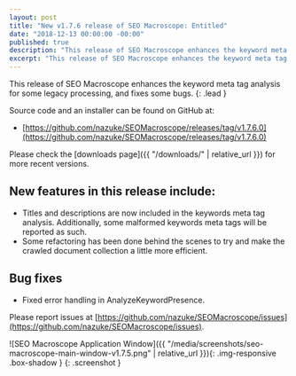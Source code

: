 ```yaml
---
layout: post
title: "New v1.7.6 release of SEO Macroscope: Entitled"
date: "2018-12-13 00:00:00 -00:00"
published: true
description: "This release of SEO Macroscope enhances the keyword meta tag analysis for some legacy processing."
excerpt: "This release of SEO Macroscope enhances the keyword meta tag analysis for some legacy processing, and fixes some bugs."
---
```


This release of SEO Macroscope enhances the keyword meta tag analysis for some legacy processing, and fixes some bugs.
{: .lead }

Source code and an installer can be found on GitHub at:

* [https://github.com/nazuke/SEOMacroscope/releases/tag/v1.7.6.0](https://github.com/nazuke/SEOMacroscope/releases/tag/v1.7.6.0)

Please check the [downloads page]({{ "/downloads/" | relative_url }}) for more recent versions.

## New features in this release include:

* Titles and descriptions are now included in the keywords meta tag analysis. Additionally, some malformed keywords meta tags will be reported as such.
* Some refactoring has been done behind the scenes to try and make the crawled document collection a little more efficient.

## Bug fixes

* Fixed error handling in AnalyzeKeywordPresence.

Please report issues at [https://github.com/nazuke/SEOMacroscope/issues](https://github.com/nazuke/SEOMacroscope/issues).

![SEO Macroscope Application Window]({{ "/media/screenshots/seo-macroscope-main-window-v1.7.5.png" | relative_url }}){: .img-responsive .box-shadow }
{: .screenshot }
